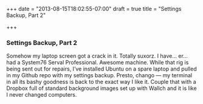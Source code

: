 +++
date = "2013-08-15T18:02:55-07:00"
draft = true
title = "Settings Backup, Part 2"

+++

### Settings Backup, Part 2

Somehow my laptop screen got a crack in it. Totally suxorz. I have… er… had a System76 Serval Professional. Awesome machine. While that rig is being sent out for repairs, I’ve installed Ubuntu on a spare laptop and pulled in my Github repo with my settings backup. Presto, chango — my terminal in all its bashy goodness is back to the exact way I like it. Couple that with a Dropbox full of standard background images set up with Wallch and it is like I never changed computers.